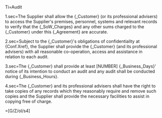 Ti=Audit

1.sec=The Supplier shall allow the {_Customer} (or its professional advisers) to access the Supplier's premises, personnel, systems and relevant records to verify that the {_SoW_Charges} and any other sums charged to the {_Customer} under this {_Agreement} are accurate.

2.sec=Subject to the {_Customer}'s obligations of confidentiality at {Conf.Xref}, the Supplier shall provide the {_Customer} (and its professional advisers) with all reasonable co-operation, access and assistance in relation to each audit.

3.sec=The {_Customer} shall provide at least [NUMBER] {_Business_Days}' notice of its intention to conduct an audit and any audit shall be conducted during {_Business_Hours}.

4.sec=The {_Customer} and its professional advisers shall have the right to take copies of any  records which they reasonably require and remove such copies and the Supplier shall provide the necessary facilities to assist in copying free of charge.

=[G/Z/ol/s4]
